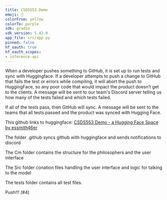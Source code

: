 ```yaml
---
title: CSDS553 Demo
emoji: 💬
colorFrom: yellow
colorTo: purple
sdk: gradio
sdk_version: 5.42.0
app_file: src/app.py
pinned: false
hf_oauth: true
hf_oauth_scopes:
- inference-api
---
```


When a developer pushes something to GitHub, it is set up to run tests and sync with Huggingface. If a developer attempts to push a change to GitHub that fails the test or errors while compiling, it will abort the push to HuggingFace, so any poor code that would impact the product doesn’t get to the clients. A message will be sent to our team's Discord server telling us how many of the tests failed and which tests failed.

If all of the tests pass, then GitHub will sync. A message will be sent to the teams that all tests passed and the product was synced with Hugging Face.

This github links to huggingface: [CSDS553 Demo - a Hugging Face Space by essmith46er](https://huggingface.co/spaces/essmith46er/CSDS553_Demo)

The folder .github syncs github with huggingface and sends notifications to discord

The Cm folder contains the structure for the philosophers and the user interface 

The Src folder conation files handling the user interface and logic for talking to the model 

The tests folder contains all test files.

Push!!! (#4)
